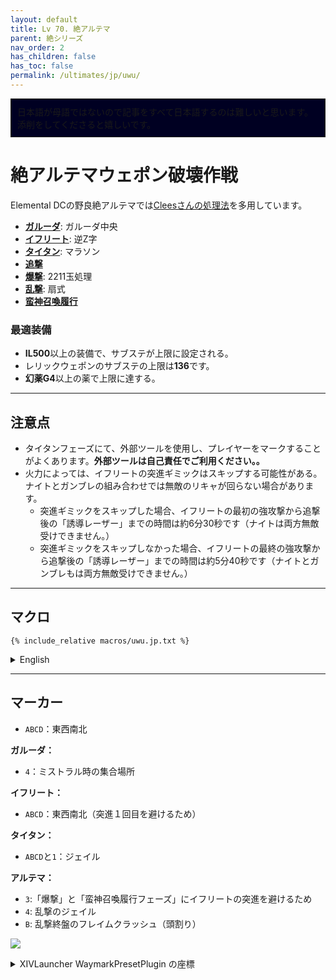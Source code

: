 ```yaml
---
layout: default
title: Lv 70. 絶アルテマ
parent: 絶シリーズ
nav_order: 2
has_children: false
has_toc: false
permalink: /ultimates/jp/uwu/
---
```


<div style="background-color: #002 ; padding: 10px; border: 1px solid;">
日本語が母語ではないので記事をすべて日本語するのは難しいと思います。添削をしてくださると嬉しいです。</div>

# 絶アルテマウェポン破壊作戦

Elemental DCの野良絶アルテマでは[Cleesさんの処理法](https://www.icy-veins.com/ffxiv/the-weapons-refrain-ultimate-guides-ultima)を多用しています。

- [**ガルーダ**](01_garuda.en.md): ガルーダ中央
- [**イフリート**](02_ifrit.en.md): 逆Z字
- [**タイタン**](03_titan.en.md): マラソン
- [**追撃**](04a_predation.en.md)
- [**爆撃**](04b_annihilation.en.md): 2211玉処理
- [**乱撃**](04c_suppression.en.md): 扇式
- [**蛮神召喚履行**](04d_primal_roulette.en.md)

### 最適装備

- **IL500**以上の装備で、サブステが上限に設定される。
- レリックウェポンのサブステの上限は**136**です。
- **幻薬G4**以上の薬で上限に達する。

---

## 注意点

- タイタンフェーズにて、外部ツールを使用し、プレイヤーをマークすることがよくあります。**外部ツールは自己責任でご利用ください。。**
- 火力によっては、イフリートの突進ギミックはスキップする可能性がある。ナイトとガンブレの組み合わせでは無敵のリキャが回らない場合があります。
	- 突進ギミックをスキップした場合、イフリートの最初の強攻撃から追撃後の「誘導レーザー」までの時間は約6分30秒です（ナイトは両方無敵受けできません。）
  - 突進ギミックをスキップしなかった場合、イフリートの最終の強攻撃から追撃後の「誘導レーザー」までの時間は約5分40秒です（ナイトとガンブレもは両方無敵受けできません。）

---

## マクロ

```
{% include_relative macros/uwu.jp.txt %}
```

<details markdown=block>
<summary>English</summary>


```
{% include_relative macros/uwu.en.txt %}
```

</details>

---

## マーカー

- `ABCD`：東西南北

**ガルーダ：**
- `4`：ミストラル時の集合場所

**イフリート：**
- `ABCD`：東西南北（突進１回目を避けるため）

**タイタン：**
- `ABCD`と`1`：ジェイル

**アルテマ：**
- `3`:「爆撃」と「蛮神召喚履行フェーズ」にイフリートの突進を避けるため
- `4`: 乱撃のジェイル
- `B`: 乱撃終盤のフレイムクラッシュ（頭割り）


![]({{site.baseurl}}/assets/images/ultimates/uwu/markers.jpg)
<details markdown=block>
<summary>XIVLauncher WaymarkPresetPlugin の座標</summary>

```json
{
  "Name":"UWU",
  "MapID":539,
  "A":{"X":100.0,"Y":0.0,"Z":93.3,"ID":0,"Active":true},
  "B":{"X":106.7,"Y":0.0,"Z":100.0,"ID":1,"Active":true},
  "C":{"X":100.0,"Y":0.0,"Z":106.7,"ID":2,"Active":true},
  "D":{"X":93.3,"Y":0.0,"Z":100.0,"ID":3,"Active":true},
  "One":{"X":100.0,"Y":0.0,"Z":100.0,"ID":4,"Active":true},
  "Two":{"X":107.3,"Y":0.0,"Z":107.3,"ID":5,"Active":true},
  "Three":{"X":100.0,"Y":0.0,"Z":81.0,"ID":6,"Active":true},
  "Four":{"X":87.0,"Y":0.0,"Z":87.0,"ID":7,"Active":true}
}
```

</details>

<script data-goatcounter="https://tuufless.goatcounter.com/count"
        async src="//gc.zgo.at/count.js"></script>
